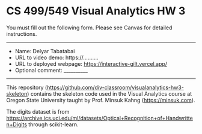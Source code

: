 # CS 499/549 Visual Analytics HW 3


You must fill out the following form. Please see Canvas for detailed instructions.

---
- Name: Delyar Tabatabai
- URL to video demo: https://..........
- URL to deployed webpage: https://interactive-gilt.vercel.app/
- Optional comment: __________

---

This repository (https://github.com/div-classroom/visualanalytics-hw3-skeleton) contains the skeleton code used in the Visual Analytics course at Oregon State University taught by Prof. Minsuk Kahng (https://minsuk.com).

The digits dataset is from https://archive.ics.uci.edu/ml/datasets/Optical+Recognition+of+Handwritten+Digits through scikit-learn.


